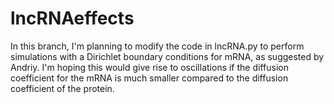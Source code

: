 # lncRNAeffects
In this branch, I'm planning to modify the code in lncRNA.py to perform simulations with a Dirichlet boundary conditions for mRNA, as suggested by Andriy. I'm hoping this would give rise to oscillations if the diffusion coefficient for the mRNA is much smaller compared to the diffusion coefficient of the protein.
